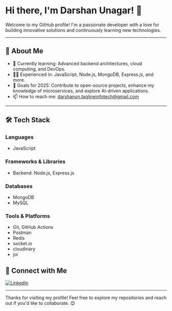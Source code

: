 # Hi there, I'm Darshan Unagar! 👋

Welcome to my GitHub profile! I'm a passionate developer with a love for building innovative solutions and continuously learning new technologies.

---

## 🚀 About Me

- 🌱 Currently learning: Advanced backend architectures, cloud computing, and DevOps.
- 👨‍💻 Experienced in: JavaScript, Node.js, MongoDB, Express.js, and more.
- 🎯 Goals for 2025: Contribute to open-source projects, enhance my knowledge of microservices, and explore AI-driven applications.
- 📫 How to reach me: [darshanun.taglineinfotech@gmail.com](mailto:darshanun.taglineinfotech@gmail.com)

---

## 🛠️ Tech Stack

### Languages
- JavaScript 

### Frameworks & Libraries
- Backend: Node.js, Express.js

### Databases
- MongoDB
- MySQL

### Tools & Platforms
- Git, GitHub Actions
- Postman
- Redis
- socket.io
- cloudinary
- joi


## 🔗 Connect with Me

[![LinkedIn](https://img.shields.io/badge/LinkedIn-0077B5?style=for-the-badge&logo=linkedin&logoColor=white)](https://in.linkedin.com/in/darshan-unagar-85260526b)

---

Thanks for visiting my profile! Feel free to explore my repositories and reach out if you'd like to collaborate. 😊
